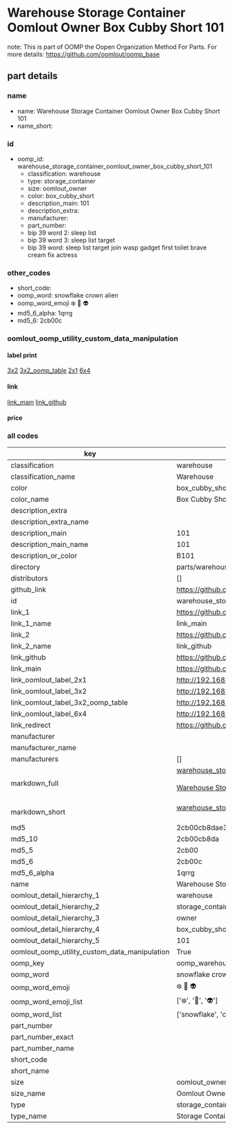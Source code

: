 # Warehouse Storage Container Oomlout Owner Box Cubby Short 101  

note: This is part of OOMP the Oopen Organization Method For Parts. For more details: https://github.com/oomlout/oomp_base

##  part details
  







### name
* name: Warehouse Storage Container Oomlout Owner Box Cubby Short 101
* name_short: 
### id
* oomp_id: warehouse_storage_container_oomlout_owner_box_cubby_short_101
  * classification: warehouse
  * type: storage_container
  * size: oomlout_owner
  * color: box_cubby_short
  * description_main: 101
  * description_extra: 
  * manufacturer: 
  * part_number: 
  * bip 39 word 2: sleep list
  * bip 39 word 3: sleep list target
  * bip 39 word: sleep list target join wasp gadget first toilet brave cream fix actress

### other_codes
* short_code: 
* oomp_word: snowflake crown alien
* oomp_word_emoji :snowflake: :crown: :alien:
* md5_6_alpha: 1qrrg
* md5_6: 2cb00c






### oomlout_oomp_utility_custom_data_manipulation
#### label print
[3x2](http://192.168.1.245:1112/?label=oomp%201qrrg)
[3x2_oomp_table](http://192.168.1.108:1112/?label=oomp%201qrrg)
[2x1](http://192.168.1.242:1112/?label=oomp%201qrrg)
[6x4](http://192.168.1.55:1112/?label=oomp%201qrrg)    

#### link

[link_main](https://github.com/oomlout/oomlout_oomp_version_1_messy/tree/main/parts/warehouse_storage_container_oomlout_owner_box_cubby_short_101) [link_github](https://github.com/oomlout/oomlout_oomp_version_1_messy/tree/main/parts/warehouse_storage_container_oomlout_owner_box_cubby_short_101)                             

#### price







### all codes 
| key | value |  
| --- | --- |  
| classification | warehouse |  
| classification_name | Warehouse |  
| color | box_cubby_short |  
| color_name | Box Cubby Short |  
| description_extra |  |  
| description_extra_name |  |  
| description_main | 101 |  
| description_main_name | 101 |  
| description_or_color | B101 |  
| directory | parts/warehouse_storage_container_oomlout_owner_box_cubby_short_101 |  
| distributors | [] |  
| github_link | https://github.com/oomlout/oomlout_oomp_part_src/tree/main/parts/warehouse_storage_container_oomlout_owner_box_cubby_short_101 |  
| id | warehouse_storage_container_oomlout_owner_box_cubby_short_101 |  
| link_1 | https://github.com/oomlout/oomlout_oomp_version_1_messy/tree/main/parts/warehouse_storage_container_oomlout_owner_box_cubby_short_101 |  
| link_1_name | link_main |  
| link_2 | https://github.com/oomlout/oomlout_oomp_version_1_messy/tree/main/parts/warehouse_storage_container_oomlout_owner_box_cubby_short_101 |  
| link_2_name | link_github |  
| link_github | https://github.com/oomlout/oomlout_oomp_version_1_messy/tree/main/parts/warehouse_storage_container_oomlout_owner_box_cubby_short_101 |  
| link_main | https://github.com/oomlout/oomlout_oomp_version_1_messy/tree/main/parts/warehouse_storage_container_oomlout_owner_box_cubby_short_101 |  
| link_oomlout_label_2x1 | http://192.168.1.242:1112/?label=oomp%201qrrg |  
| link_oomlout_label_3x2 | http://192.168.1.245:1112/?label=oomp%201qrrg |  
| link_oomlout_label_3x2_oomp_table | http://192.168.1.108:1112/?label=oomp%201qrrg |  
| link_oomlout_label_6x4 | http://192.168.1.55:1112/?label=oomp%201qrrg |  
| link_redirect | https://github.com/oomlout/oomlout_oomp_version_1_messy/tree/main/parts/warehouse_storage_container_oomlout_owner_box_cubby_short_101 |  
| manufacturer |  |  
| manufacturer_name |  |  
| manufacturers | [] |  
| markdown_full | [warehouse_storage_container_oomlout_owner_box_cubby_short_101](none)<br>[](none)<br>[Warehouse Storage Container Oomlout Owner Box Cubby Short 101](none)<br><br> |  
| markdown_short | [warehouse_storage_container_oomlout_owner_box_cubby_short_101](none)<br><br> |  
| md5 | 2cb00cb8dae3caed7afbc783bbe09e59 |  
| md5_10 | 2cb00cb8da |  
| md5_5 | 2cb00 |  
| md5_6 | 2cb00c |  
| md5_6_alpha | 1qrrg |  
| name | Warehouse Storage Container Oomlout Owner Box Cubby Short 101 |  
| oomlout_detail_hierarchy_1 | warehouse |  
| oomlout_detail_hierarchy_2 | storage_container |  
| oomlout_detail_hierarchy_3 | owner |  
| oomlout_detail_hierarchy_4 | box_cubby_short |  
| oomlout_detail_hierarchy_5 | 101 |  
| oomlout_oomp_utility_custom_data_manipulation | True |  
| oomp_key | oomp_warehouse_storage_container_oomlout_owner_box_cubby_short_101 |  
| oomp_word | snowflake crown alien |  
| oomp_word_emoji | :snowflake: :crown: :alien: |  
| oomp_word_emoji_list | [':snowflake:', ':crown:', ':alien:'] |  
| oomp_word_list | ['snowflake', 'crown', 'alien'] |  
| part_number |  |  
| part_number_exact |  |  
| part_number_name |  |  
| short_code |  |  
| short_name |  |  
| size | oomlout_owner |  
| size_name | Oomlout Owner |  
| type | storage_container |  
| type_name | Storage Container |  
